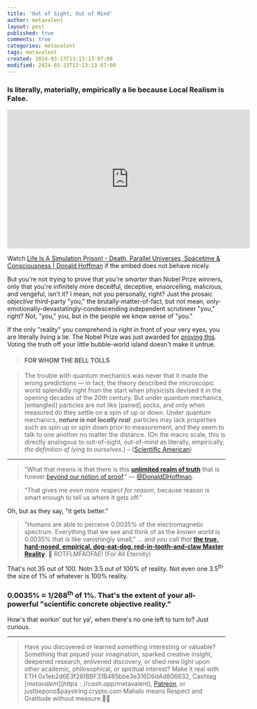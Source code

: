 ```yaml
---
title: 'Out of Sight, Out of Mind'
author: metavalent
layout: post
published: true
comments: true
categories: metavalent
tags: metavalent
created: 2024-03-23T13:13:13-07:00
modified: 2024-03-23T13:13:13-07:00
---
```


### Is literally, materially, empirically a lie because Local Realism is False.

<!-- YouTube Player -->
<iframe loading="lazy" id="ytplayer" type="text/html" class="center" width="560" height="320" src="https://www.youtube.com/embed/MDDbsUr7KNU" frameborder="0"></iframe>

Watch [Life Is A Simulation Prison! - Death, Parallel Universes, Spacetime & Consciousness \| Donald Hoffman](https://youtu.be/MDDbsUr7KNU) if the embed does not behave nicely.

But you're not trying to prove that you're *smarter* than Nobel Prize winners, only that you're infinitely more deceitful, deceptive, ensorcelling, malicious, and vengeful, isn't it? I mean, not *you* personally, right? Just the prosaic *objective* third-party "you," the brutally-matter-of-fact, but not mean, only-emotionally-devastatingly-condescending independent scrutineer "you," right? Not, "you," you, but in the people we know sense of "you."

If the only "reality" you comprehend is right in front of your very eyes, you are literally living a lie. The Nobel Prize was just awarded for [proving this](https://www.scientificamerican.com/article/the-universe-is-not-locally-real-and-the-physics-nobel-prize-winners-proved-it/). Voting the truth off your little bubble-world island doesn't make it untrue.

> #### FOR WHOM THE BELL TOLLS

> The trouble with quantum mechanics was never that it made the wrong predictions — in fact, the theory described the microscopic world splendidly right from the start when physicists devised it in the opening decades of the 20th century. But under quantum mechanics, \[entangled\] particles are not like \[paired\] socks, and only when measured do they settle on a spin of up or down. Under quantum mechanics, ***nature is not locally real***: particles may lack properties such as spin up or spin down prior to measurement, and they seem to talk to one another no matter the distance. \(On the macro scale, this is directly analogous to out-of-sight, out-of-mind as literally, empirically, *the definition of lying to ourselves*.\) &ndash; \([Scientific American](https://www.scientificamerican.com/article/the-universe-is-not-locally-real-and-the-physics-nobel-prize-winners-proved-it/)\)

---

> "What that means is that there is this **[unlimited realm of truth](https://youtu.be/MDDbsUr7KNU?t=73m)** that is forever [beyond our notion of proof](https://youtu.be/MDDbsUr7KNU?t=73m)." &mdash; [@DonaldDHoffman](https://x.com/donalddhoffman).

> "That gives me *even more respect for reason*, because reason is smart enough to tell us where it gets off."

Oh, but as they say, "it gets better."

> "Humans are able to perceive 0.0035% of the electromagnetic spectrum. Everything that we see and think of as the *known world* is 0.0035% that is like vanishingly small," ... and *you* call *that* **[the true, hard-nosed, empirical, dog-eat-dog, red-in-tooth-and-claw Master Reality](https://youtu.be/MDDbsUr7KNU?t=2h13m45s)**. 🤡 ROTFLMFAOFAE! \(For All Eternity\)

That's not 35 out of 100. Notn 3.5 out of 100% of reality. Not even one 3.5<sup>th</sup> the size of 1% of whatever is 100% reality. 

### 0.0035% &asymp; 1/268<sup>th</sup> of 1%. That's the extent of your all-powerful "scientific concrete objective reality."

How's that workin' out for ya', when there's no one left to turn to? Just curious.

---
> Have you discovered or learned something interesting or valuable? Something that piqued your imagination, sparked creative insight, deepened research, enlivened discovery, or shed new light upon other academic, philosophical, or spiritual interest? Make it real with ETH 0x1eb2d6E3f26fBBF31B485bbe3e316D6dAd806632, Cashtag [$metavalent](https://cash.app/$metavalent), [Patreon](https://patreon.com/metavalent), or justbepono$paystring.crypto.com Mahalo means Respect and Gratitude without measure.🙏🏼
